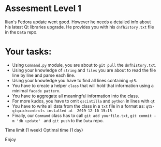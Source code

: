 Assesment Level 1
=================

Ilian's Fedora update went good. However he needs a detailed info about his latest Qt libraries upgrade. He provides you with his `dnfhistory.txt` file in the `Data` repo.

Your tasks:
==========
- Using `Command.py` module, you are about to `git pull` the `dnfhistory.txt`. 
- Using your knowledge of `string` and `files` you are about to read the file line by line and parse each line.
- Using your knowledge you have to find all lines containing `qt5`.
- You have to create a helper `class` that will hold that information using a minimal `facade pattern`.
- You have to aggregate all meaningful information into the class.
- For more kudos, you have to omit `qscintilla` and `python` in lines with `qt`
- You have to write all data from the class in a `txt` file in a format as: `qt5-qtquickcontrols installed at  2019-12-10 15:15`
- Finally, our `Command` class has to call `git add yourfile.txt`, `git commit -m 'db update' ` and `git push` to the `Data` repo.

Time limit (1 week)
Optimal time (1 day)

Enjoy
